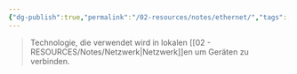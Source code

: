 ```yaml
---
{"dg-publish":true,"permalink":"/02-resources/notes/ethernet/","tags":["informatik/netzwerk"],"noteIcon":"","updated":"2025-09-10T16:35:16.000+02:00"}
---
```


> Technologie, die verwendet wird in lokalen [[02 - RESOURCES/Notes/Netzwerk\|Netzwerk]]en um Geräten zu verbinden.
